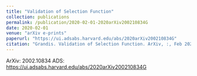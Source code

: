 ```yaml
---
title: "Validation of Selection Function"
collection: publications
permalink: /publication/2020-02-01-2020arXiv200210834G
date: 2020-02-01
venue: "arXiv e-prints"
paperurl: "https://ui.adsabs.harvard.edu/abs/2020arXiv200210834G"
citation: "Grandis. Validation of Selection Function. ArXiv, :, Feb 2020"
---
```


ArXiv: 2002.10834
ADS: https://ui.adsabs.harvard.edu/abs/2020arXiv200210834G
